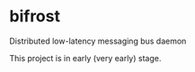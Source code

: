 # bifrost
Distributed low-latency messaging bus daemon

This project is in early (very early) stage.
